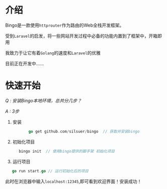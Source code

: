 # 介绍


Bingo是一款使用`httprouter`作为路由的Web全栈开发框架。

受到`Laravel`的启发，将一些网站开发过程中必备的功能内置到了框架中，开箱即用

我致力于让它有着`Golang`的速度和`Laravel`的优雅

目前正在开发中......

# 快速开始

*Q : 安装Bingo本地环境，总共分几步？*

*A : 3步*

1. 安装

   ```go
          go get github.com/silsuer/bingo  // 获取并安装bingo
   ```
   
2. 初始化项目

  ```go
        bingo init  // 使用bingo提供的脚手架 初始化项目
  ```

3. 运行项目

  ```go
     go run start.go // 运行初始化后的项目
  ```
  
此时在浏览器中输入`localhost:12345`,即可看到欢迎界面！安装成功！